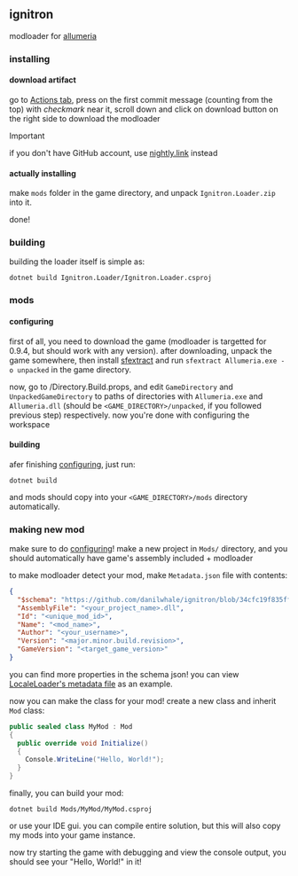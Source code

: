 ## ignitron

modloader for [allumeria](https://unobtainablemelon.itch.io/allumeria)

### installing

#### download artifact
go to [Actions tab](https://github.com/danilwhale/ignitron/actions/workflows/dotnet.yml), press on the first commit message 
(counting from the top) with *checkmark* near it, scroll down and click on download button on the right side to download the modloader

> [!IMPORTANT]
> if you don't have GitHub account, use [nightly.link](https://nightly.link/danilwhale/ignitron/workflows/dotnet.yaml/main) instead

#### actually installing

make `mods` folder in the game directory, and unpack `Ignitron.Loader.zip` into it.

done!

### building

building the loader itself is simple as:

```
dotnet build Ignitron.Loader/Ignitron.Loader.csproj
```

### mods

#### configuring

first of all, you need to download the game (modloader is targetted for 0.9.4, but should work with any version). after
downloading, unpack the game somewhere, then
install [sfextract](https://github.com/Droppers/SingleFileExtractor?tab=readme-ov-file#install) and run
`sfextract Allumeria.exe -o unpacked` in the game directory.

now, go to /Directory.Build.props, and edit `GameDirectory` and `UnpackedGameDirectory` to paths of directories with
`Allumeria.exe` and `Allumeria.dll` (should be `<GAME_DIRECTORY>/unpacked`, if you followed previous step)
respectively. now you're done with configuring the workspace

#### building

afer finishing [configuring](#configuring), just run:

```
dotnet build
```

and mods should copy into your `<GAME_DIRECTORY>/mods` directory automatically.

### making new mod

make sure to do [configuring](#configuring)! make a new project in `Mods/` directory, and you should automatically have
game's assembly included + modloader

to make modloader detect your mod, make `Metadata.json` file with contents:

```json
{
  "$schema": "https://github.com/danilwhale/ignitron/blob/34cfc19f835ff288a665b74a23d0dd6af0e8e453/Metadata.schema.json",
  "AssemblyFile": "<your_project_name>.dll",
  "Id": "<unique_mod_id>",
  "Name": "<mod_name>",
  "Author": "<your_username>",
  "Version": "<major.minor.build.revision>",
  "GameVersion": "<target_game_version>"
}
```

you can find more properties in the schema json! you can
view [LocaleLoader's metadata file](Mods/LocaleLoader/Metadata.json) as an example.

now you can make the class for your mod! create a new class and inherit `Mod` class:

```cs
public sealed class MyMod : Mod
{
  public override void Initialize()
  {
    Console.WriteLine("Hello, World!");
  }
}
```

finally, you can build your mod:

```
dotnet build Mods/MyMod/MyMod.csproj
```

or use your IDE gui. you can compile entire solution, but this will also copy my mods into your game instance.

now try starting the game with debugging and view the console output, you should see your "Hello, World!" in it!
